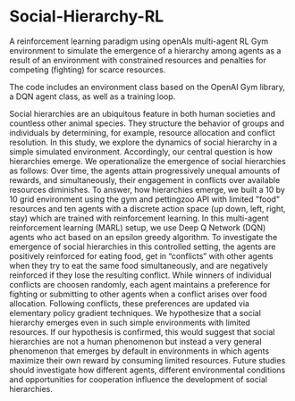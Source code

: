 # Social-Hierarchy-RL

A reinforcement learning paradigm using openAIs multi-agent RL Gym environment to simulate the emergence of a hierarchy among agents as a result of an environment with constrained resources and penalties for competing (fighting) for scarce resources.

The code includes an environment class based on the OpenAI Gym library, a DQN agent class, as well as a training loop.

Social hierarchies are an ubiquitous feature in both human societies and countless other animal species. They structure the behavior of groups and individuals by determining, for example, resource allocation and conflict resolution. In this study, we explore the dynamics of social hierarchy in a simple simulated environment. Accordingly, our central question is how hierarchies emerge. We operationalize the emergence of social hierarchies as follows: Over time, the agents attain progressively unequal amounts of rewards, and simultaneously, their engagement in conflicts over available resources diminishes.
To answer, how hierarchies emerge, we built a 10 by 10 grid environment using the gym and pettingzoo API with limited "food" resources and ten agents with a discrete action space (up down, left, right, stay) which are trained with reinforcement learning. In this multi-agent reinforcement learning (MARL) setup, we use Deep Q Network (DQN) agents who act based on an epsilon greedy algorithm. To investigate the emergence of social hierarchies in this controlled setting, the agents are positively reinforced for eating food, get in “conflicts” with other agents when they try to eat the same food simultaneously, and are negatively reinforced if they lose the resulting conflict. While winners of individual conflicts are choosen randomly, each agent maintains a preference for fighting or submitting to other agents when a conflict arises over food allocation. Following conflicts, these preferences are updated via elementary policy gradient techniques.
We hypothesize that a social hierarchy emerges even in such simple environments with limited resources. If our hypothesis is confirmed, this would suggest that social hierarchies are not a human phenomenon but instead a very general phenomenon that emerges by default in environments in which agents maximize their own reward by consuming limited resources.
Future studies should investigate how different agents, different environmental conditions and opportunities for cooperation influence the development of social hierarchies.

